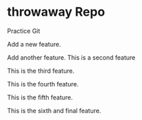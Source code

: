 # throwaway Repo

Practice Git

Add a new feature.

Add another feature. This is a second feature

This is the third feature.

This is the fourth feature.

This is the fifth feature.

This is the sixth and final feature.

